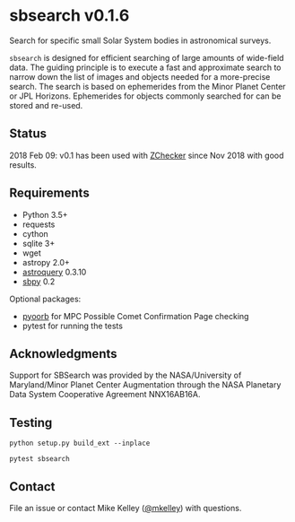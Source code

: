 # sbsearch v0.1.6
Search for specific small Solar System bodies in astronomical surveys.

`sbsearch` is designed for efficient searching of large amounts of wide-field data.  The guiding principle is to execute a fast and approximate search to narrow down the list of images and objects needed for a more-precise search.   The search is based on ephemerides from the Minor Planet Center or JPL Horizons.  Ephemerides for objects commonly searched for can be stored and re-used.

## Status

2018 Feb 09: v0.1 has been used with [ZChecker](https://github.com/mkelley/zchecker) since Nov 2018 with good results.

## Requirements

* Python 3.5+
* requests
* cython
* sqlite 3+
* wget
* astropy 2.0+
* [astroquery](https://astroquery.readthedocs.io/) 0.3.10
* [sbpy](https://sbpy.readthedocs.io/) 0.2

Optional packages:
* [pyoorb](https://github.com/oorb/oorb) for MPC Possible Comet Confirmation Page checking
* pytest for running the tests

## Acknowledgments

Support for SBSearch was provided by the NASA/University of Maryland/Minor Planet Center Augmentation through the NASA Planetary Data System Cooperative Agreement NNX16AB16A.

## Testing
`python setup.py build_ext --inplace`

`pytest sbsearch`

## Contact

File an issue or contact Mike Kelley ([@mkelley](https://github.com/mkelley)) with questions.
